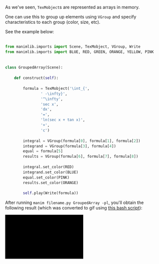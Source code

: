 As we've seen, `TexMobject`s are represented as arrays in memory. 

One can use this to group up elements using `VGroup` and specify characteristics to each group (color, size, etc).

See the example below:

```python

from manimlib.imports import Scene, TexMobject, VGroup, Write
from manimlib.imports import BLUE, RED, GREEN, ORANGE, YELLOW, PINK


class GroupedArray(Scene):

    def construct(self):
        
        formula = TexMobject('\int_{',
                ' -\infty}',
                '^\infty', 
                'sec x', 
                'dx', 
                '=', 
                'ln(sec x + tan x)', 
                '+',
                'c')
        
        integral = VGroup(formula[0], formula[1], formula[2])
        integrand = VGroup(formula[3], formula[4])
        equal = formula[5]
        results = VGroup(formula[6], formula[7], formula[8])
        
        integral.set_color(RED)
        integrand.set_color(BLUE)
        equal.set_color(PINK)
        results.set_color(ORANGE)
        
        self.play(Write(formula))     
```

After running `manim filename.py GroupedArray -pl`, you'll obtain the following result (which was converted to gif using [this bash script](https://github.com/aguiarandre/manim-training/blob/master/makegif.sh)):
<p align='left'><img src="../previews/grouped_array.gif" width="50%"/> </p>